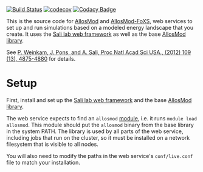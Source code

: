 [![Build Status](https://github.com/salilab/allosmod/workflows/build/badge.svg?branch=master)](https://github.com/salilab/allosmod/actions?query=workflow%3Abuild)
[![codecov](https://codecov.io/gh/salilab/allosmod/branch/master/graph/badge.svg)](https://codecov.io/gh/salilab/allosmod)
[![Codacy Badge](https://api.codacy.com/project/badge/Grade/114da59eb5354e1aa4701717a400d7ba)](https://www.codacy.com/app/salilab/allosmod?utm_source=github.com&amp;utm_medium=referral&amp;utm_content=salilab/allosmod&amp;utm_campaign=Badge_Grade)

This is the source code for [AllosMod](https://salilab.org/allosmod/)
and [AllosMod-FoXS](https://salilab.org/allosmod-foxs/), web services to set up
and run simulations based on a modeled energy landscape that you create. It uses
the [Sali lab web framework](https://github.com/salilab/saliweb/) as well
as the base [AllosMod library](https://github.com/salilab/allosmod-lib/).

See [P. Weinkam, J. Pons, and A. Sali, Proc Natl Acad Sci USA., (2012) 109 (13), 4875-4880](https://www.ncbi.nlm.nih.gov/pubmed/22403063) for details.

# Setup

First, install and set up the
[Sali lab web framework](https://github.com/salilab/saliweb/) and the
base [AllosMod library](https://github.com/salilab/allosmod-lib/).

The web service expects to find an `allosmod` [module](http://modules.sourceforge.net/),
i.e. it runs `module load allosmod`. This module should put the `allosmod`
binary from the base library in the system PATH. The library is used by all
parts of the web service, including jobs that run on the cluster, so it must be
installed on a network filesystem that is visible to all nodes.

You will also need to modify the paths in the web service's `conf/live.conf`
file to match your installation.
